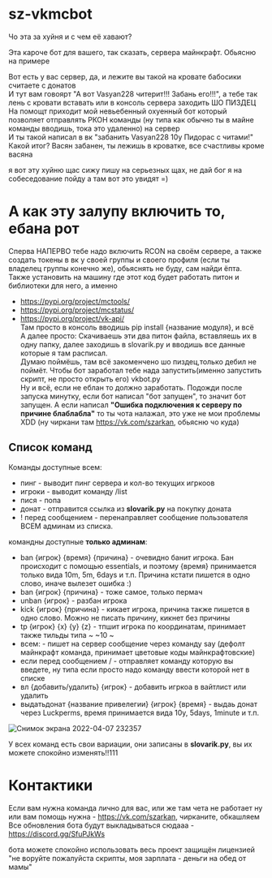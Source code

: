 # sz-vkmcbot
Чо эта за хуйня и с чем её хавают?

Эта кароче бот для вашего, так сказать, сервера майнкрафт. Обьясню на примере

Вот есть у вас сервер, да, и лежите вы такой на кровате бабосики считаете с донатов  
И тут вам говоярт "А вот Vasyan228 читерит!!! Забань его!!!", а тебе так лень с кровати вставать или в консоль сервера заходить ШО ПИЗДЕЦ  
На помощт приходит мой невьебенный охуенный бот который позволяет отправлять РКОН команды (ну типа как обычно ты в майне команды вводишь, тока это удаленно) на сервер  
И ты такой написал в вк "забанить Vasyan228 10y Пидорас с читами!"  
Какой итог? Васян забанен, ты лежишь в кроватке, все счастливы кроме васяна  

я вот эту хуйню щас сижу  пишу на серьезных щах, не дай бог я на собеседование пойду а там вот это увидят =)

# А как эту залупу включить то, ебана рот
Сперва НАПЕРВО тебе надо включить RCON на своём сервере, а также создать токены в вк у своей группы и своего профиля (если ты владелец группы конечно же), обьяснять не буду, сам найди ёпта. Также установить на машину где этот код будет работать питон и библиотеки для него, а именно
- https://pypi.org/project/mctools/
- https://pypi.org/project/mcstatus/
- https://pypi.org/project/vk-api/  
Там просто в консоль вводишь pip install {название модуля}, и всё  
А далее просто: Скачиваешь эти два питон файла, вставляешь их в одну папку, далее заходишь в slovarik.py и вводишь все данные которые я там расписал.  
Думаю поймёшь, там всё закоменчено шо пиздец,только дебил не поймёт. Чтобы бот заработал тебе нада запустить(именно запустить скрипт, не просто открыть его) vkbot.py  
Ну и всё, если не еблан то должно заработать. Подожди после запуска минутку, если бот написал "бот запущен", то значит бот запущен. А если написал **"Ошибка  подключения к серверу по причине блаблабла"** то ты чота налажал, это уже не мои проблемы XDD (ну чиркани там https://vk.com/szarkan, обьясню чо куда)  

## Список команд
Команды доступные всем:
- пинг - выводит пинг сервера и кол-во текущих игркоов
- игроки - выводит команду /list
- пися - попа
- донат - отправится ссылка из **slovarik.py** на покупку доната
- ! перед сообщением - перенаправляет сообщение пользователя ВСЕМ админам из списка.

командны доступные **только админам**:
- ban {игрок} {время} {причина} - очевидно банит игрока. Бан происходит с помощью essentials, и поэтому {время} принимается только вида 10m, 5m, 6days и т.п. Причина кстати пишется в одно слово, иначе вылезет ошибка :)
- ban {игрок} {причина} - тоже самое, только пермач
- unban {игрок} - разбан игрока
- kick {игрок} {причина} - кикает игрока,  причина также пишется в одно слово. Можно не писать причину, кикнет без причины
- tp {игрок} {x} {y} {z} - тпшит игрока по координатам, принимает также тильды типа ~ ~10 ~
- всем: - пишет на сервер сообщение через команду say (дефолт майнкрафт команда, принимает цветовые коды майнкрафтовские)
- если перед сообщением / - отправляет команду которую вы введете, ну типа если просто надо команду ввести которой нет в списке
- вл {добавить/удалить} {игрок} - добавить игркоа в вайтлист или удалить  
- выдатьдонат {название привелегии} {игрок} {время} - выдаь донат через Luckperms, время принимается вида 10y, 5days, 1minute и т.п.

![Снимок экрана 2022-04-07 232357](https://user-images.githubusercontent.com/50948836/162289938-675e03bd-c3c5-4f4a-a3e6-6b3ad34f9d58.png)

У всех команд есть свои вариации, они записаны в **slovarik.py**, вы их можете спокойно изменять!!111  

# Контактики
Если вам нужна команда лично для вас, или же там чета не работает ну или вам помощь нужна - https://vk.com/szarkan, чирканите, обкашляем  
Все обновления бота будут выкладываться сюдааа - https://discord.gg/SfuPJkWs  

бота можете спокойно использовать
весь проект защищён лицензией "не воруйте пожалуйста скрипты, моя зарплата - деньги на обед от мамы"
